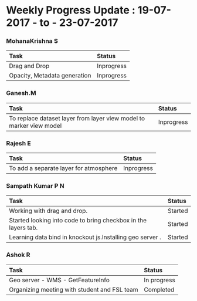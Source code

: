 # Weekly Progress Update :  19-07-2017  - to - 23-07-2017



### MohanaKrishna S	

|Task| 	Status|
|:-----|:-------------|
|Drag and Drop|	Inprogress|
|Opacity, Metadata generation|	Inprogress|

	
	
### Ganesh.M	

|Task| 	Status|
|:-----|:-------------|
|To replace dataset layer from layer view model to marker view model|	Inprogress|

	
### Rajesh E	

|Task| 	Status|
|:-----|:-------------|
|To add a separate layer for atmosphere|	Inprogress|


### Sampath Kumar P N	

|Task| 	Status|
|:-----|:-------------|
|Working with drag and drop.|	Started|
|Started looking into code to bring checkbox in the layers tab.|Started|
|Learning data bind in knockout js.Installing geo server .|Started|


### Ashok R

|Task| 	Status|
|:-----|:-------------|
|Geo server - WMS - GetFeatureInfo  |	In progress|
|Organizing meeting with student and FSL team|Completed|
	


